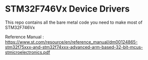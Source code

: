 # STM32F746Vx Device Drivers
This repo contains all the bare metal code you need to make most of STM32F746Vx 

Reference Manual : https://www.st.com/resource/en/reference_manual/dm00124865-stm32f75xxx-and-stm32f74xxx-advanced-arm-based-32-bit-mcus-stmicroelectronics.pdf
